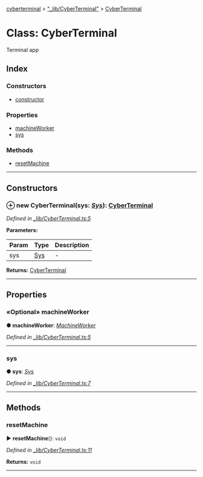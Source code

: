[cyberterminal](../README.md) > ["_lib/CyberTerminal"](../modules/__lib_cyberterminal_.md) > [CyberTerminal](../classes/__lib_cyberterminal_.cyberterminal.md)



# Class: CyberTerminal


Terminal app

## Index

### Constructors

* [constructor](__lib_cyberterminal_.cyberterminal.md#constructor)


### Properties

* [machineWorker](__lib_cyberterminal_.cyberterminal.md#machineworker)
* [sys](__lib_cyberterminal_.cyberterminal.md#sys)


### Methods

* [resetMachine](__lib_cyberterminal_.cyberterminal.md#resetmachine)



---
## Constructors
<a id="constructor"></a>


### ⊕ **new CyberTerminal**(sys: *[Sys](../interfaces/__lib_sys_.sys.md)*): [CyberTerminal](__lib_cyberterminal_.cyberterminal.md)


*Defined in [_lib/CyberTerminal.ts:5](https://github.com/FantasyInternet/cyberterminal/blob/HEAD/src/script/_lib/CyberTerminal.ts#L5)*



**Parameters:**

| Param | Type | Description |
| ------ | ------ | ------ |
| sys | [Sys](../interfaces/__lib_sys_.sys.md)   |  - |





**Returns:** [CyberTerminal](__lib_cyberterminal_.cyberterminal.md)

---


## Properties
<a id="machineworker"></a>

### «Optional» machineWorker

**●  machineWorker**:  *[MachineWorker](../interfaces/__lib_machineworker_.machineworker.md)* 

*Defined in [_lib/CyberTerminal.ts:5](https://github.com/FantasyInternet/cyberterminal/blob/HEAD/src/script/_lib/CyberTerminal.ts#L5)*





___

<a id="sys"></a>

###  sys

**●  sys**:  *[Sys](../interfaces/__lib_sys_.sys.md)* 

*Defined in [_lib/CyberTerminal.ts:7](https://github.com/FantasyInternet/cyberterminal/blob/HEAD/src/script/_lib/CyberTerminal.ts#L7)*





___


## Methods
<a id="resetmachine"></a>

###  resetMachine

► **resetMachine**(): `void`



*Defined in [_lib/CyberTerminal.ts:11](https://github.com/FantasyInternet/cyberterminal/blob/HEAD/src/script/_lib/CyberTerminal.ts#L11)*





**Returns:** `void`





___



